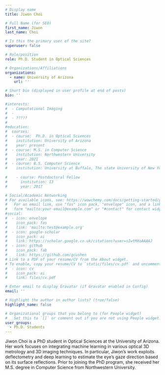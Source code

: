 ```yaml
---
# Display name
title: Jiwon Choi

# Full Name (for SEO)
first_name: Jiwon
last_name: Choi

# Is this the primary user of the site?
superuser: false

# Role/position
role: Ph.D. Student in Optical Sciences

# Organizations/Affiliations
organizations:
  - name: University of Arizona
    url: ''

# Short bio (displayed in user profile at end of posts)
bio: ''

#interests:
#  - Computational Imaging
#  - 
#  - ????? 
#  
#education:
#  courses:
#  - course:  Ph.D. in Optical Sciences
#    institution: University of Arizona
#    year: present
#  - course: M.S. in Computer Science
#    institution: Northwestern University
#    year: 2021
#  - course: B.S. Computer Science
#    institution: University at Buffalo, The state University of New York
    
#    - course: Postdoctoral Fellow
#      institution: I3
#      year: 2017

# Social/Academic Networking
# For available icons, see: https://wowchemy.com/docs/getting-started/page-builder/#icons
#   For an email link, use "fas" icon pack, "envelope" icon, and a link in the
#   form "mailto:your-email@example.com" or "#contact" for contact widget.
#social:
#  - icon: envelope
#    icon_pack: fas
#    link: 'mailto:test@example.org'
#  - icon: google-scholar
#    icon_pack: ai
#    link: https://scholar.google.co.uk/citations?user=sIwtMXoAAAAJ
#  - icon: github
#    icon_pack: fab
#    link: https://github.com/gcushen
# Link to a PDF of your resume/CV from the About widget.
# To enable, copy your resume/CV to `static/files/cv.pdf` and uncomment the lines below.
#  - icon: cv
#    icon_pack: ai
#    link: files/cv.pdf

# Enter email to display Gravatar (if Gravatar enabled in Config)
email: ''

# Highlight the author in author lists? (true/false)
highlight_name: false

# Organizational groups that you belong to (for People widget)
#   Set this to `[]` or comment out if you are not using People widget.
user_groups:
  - Ph.D. Students
---
```

Jiwon Choi is a PhD student in Optical Sciences at the University of Arizona. Her work focuses on integrating machine learning in various optical 3D metrology and 3D imaging techniques. In particular, Jiwon’s work exploits deflectometry and deep learning to estimate the eye’s gaze direction based on its surface reflections. Prior to joining the PhD program, she received her M.S. degree in Computer Science from Northwestern University.